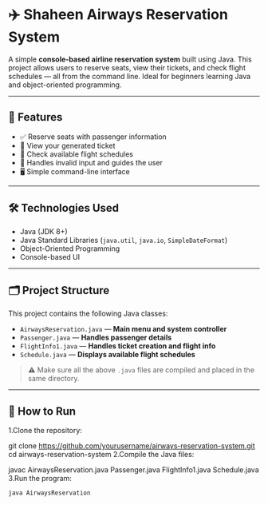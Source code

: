 # ✈️ Shaheen Airways Reservation System

A simple **console-based airline reservation system** built using Java. This project allows users to reserve seats, view their tickets, and check flight schedules — all from the command line. Ideal for beginners learning Java and object-oriented programming.

---

## 📌 Features

- ✅ Reserve seats with passenger information
- 🧾 View your generated ticket
- 📅 Check available flight schedules
- 🚫 Handles invalid input and guides the user
- 🖥️ Simple command-line interface

---

## 🛠️ Technologies Used

- Java (JDK 8+)
- Java Standard Libraries (`java.util`, `java.io`, `SimpleDateFormat`)
- Object-Oriented Programming
- Console-based UI

---

## 🗂️ Project Structure

This project contains the following Java classes:

- `AirwaysReservation.java` — **Main menu and system controller**
- `Passenger.java` — **Handles passenger details**
- `FlightInfo1.java` — **Handles ticket creation and flight info**
- `Schedule.java` — **Displays available flight schedules**

> ⚠️ Make sure all the above `.java` files are compiled and placed in the same directory.

---

## 🚀 How to Run

1.Clone the repository:
   
   git clone https://github.com/yourusername/airways-reservation-system.git
   cd airways-reservation-system
2.Compile the Java files:

  javac AirwaysReservation.java Passenger.java FlightInfo1.java Schedule.java
3.Run the program:
  
    java AirwaysReservation
